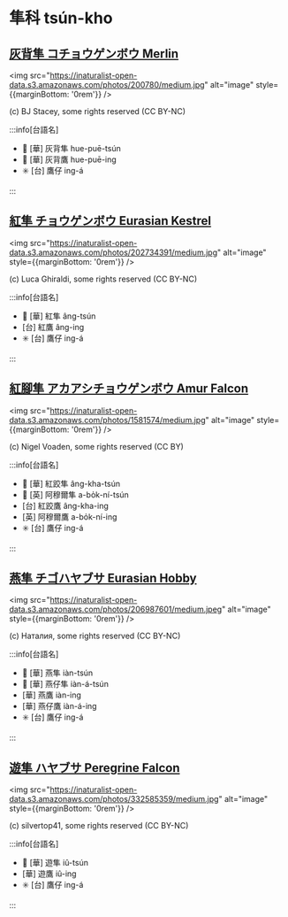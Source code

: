 # 隼科 tsún-kho

## [灰背隼 コチョウゲンボウ Merlin](https://ebird.org/species/merlin)

<img src="https://inaturalist-open-data.s3.amazonaws.com/photos/200780/medium.jpg" alt="image" style={{marginBottom: '0rem'}} />

<p className="image-caption">
(c) BJ Stacey, some rights reserved (CC BY-NC)
</p>

:::info[台語名]

- 🎯 [華] 灰背隼 hue-puē-tsún
- 🎯 [華] 灰背鷹 hue-puē-ing
- ✳️ [台] 鷹仔 ing-á

:::

## [紅隼 チョウゲンボウ Eurasian Kestrel](https://ebird.org/species/eurkes)

<img src="https://inaturalist-open-data.s3.amazonaws.com/photos/202734391/medium.jpg" alt="image" style={{marginBottom: '0rem'}} />

<p className="image-caption">
(c) Luca Ghiraldi, some rights reserved (CC BY-NC)
</p>

:::info[台語名]

- 🎯 [華] 紅隼 âng-tsún
- [台] 紅鷹 âng-ing
- ✳️ [台] 鷹仔 ing-á

:::

## [紅腳隼 アカアシチョウゲンボウ Amur Falcon](https://ebird.org/species/amufal1)

<img src="https://inaturalist-open-data.s3.amazonaws.com/photos/1581574/medium.jpg" alt="image" style={{marginBottom: '0rem'}} />

<p className="image-caption">
(c) Nigel Voaden, some rights reserved (CC BY)
</p>

:::info[台語名]

- 🎯 [華] 紅跤隼 âng-kha-tsún
- 🎯 [英] 阿穆爾隼 a-bo̍k-ní-tsún
- [台] 紅跤鷹 âng-kha-ing
- [英] 阿穆爾鷹 a-bo̍k-ní-ing
- ✳️ [台] 鷹仔 ing-á

:::

## [燕隼 チゴハヤブサ Eurasian Hobby](https://ebird.org/species/eurhob)

<img src="https://inaturalist-open-data.s3.amazonaws.com/photos/206987601/medium.jpeg" alt="image" style={{marginBottom: '0rem'}} />

<p className="image-caption">
(c) Наталия, some rights reserved (CC BY-NC)
</p>

:::info[台語名]

- 🎯 [華] 燕隼 iàn-tsún
- 🎯 [華] 燕仔隼 iàn-á-tsún
- [華] 燕鷹 iàn-ing
- [華] 燕仔鷹 iàn-á-ing
- ✳️ [台] 鷹仔 ing-á

:::

## [遊隼 ハヤブサ Peregrine Falcon](https://ebird.org/species/perfal)

<img src="https://inaturalist-open-data.s3.amazonaws.com/photos/332585359/medium.jpg" alt="image" style={{marginBottom: '0rem'}} />

<p className="image-caption">
(c) silvertop41, some rights reserved (CC BY-NC)
</p>

:::info[台語名]

- 🎯 [華] 遊隼 iû-tsún
- [華] 遊鷹 iû-ing
- ✳️ [台] 鷹仔 ing-á

:::
